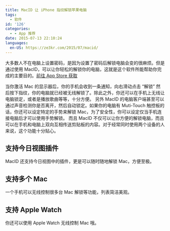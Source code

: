 ```yaml
---
title: MacID 让 iPhone 指纹解锁苹果电脑
tags:
  - 软件
id: '126'
categories:
  - - App 推荐
date: 2015-07-13 22:10:24
languages:
  en-US: https://ze3kr.com/2015/07/macid/
---
```


大多数人不在电脑上设置密码，是因为设置了密码后解锁电脑会变的很麻烦。但是通过使用 MacID，可以让你轻松的解锁你的电脑，这就是这个软件所能帮助你完成的主要目的。[前往 App Store 获取](https://apps.apple.com/cn/app/macid/id948478740?at=10lJIS)

当你激活 Mac 的显示器后，你的手机会收到一条通知，向右滑动点击 “解锁” 然后按下指纹，你的电脑就<!-- more -->已经被无线解锁了。除此之外，你还可以在手机上无线让电脑锁定，或者是播放歌曲等等，十分方便。 另外 MacID 的电脑客户端甚至可以通过声音检测你是否离开，然后自动锁定。如果你的电脑有 Muti-Touch 触控板的话，你还可以设定特定的手势来解锁 Mac，为了安全性，你可以设定仅当手机连接电脑后才可以使用手势解锁。 而且 MacID 不仅可以让你方便的解锁电脑，而且可以在手机和电脑上双向互相传送剪贴板的内容。对于经常同时使用两个设备的人来说，这个功能十分贴心。

## 支持今日视图插件

MacID 还支持今日视图中的插件，更是可以随时随地解锁 Mac，方便至极。

## 支持多个 Mac

一个手机可以无线控制很多台 Mac 解锁等功能，列表简洁美观。

## 支持 Apple Watch

你还可以使用 Apple Watch 无线控制 Mac 哦。
